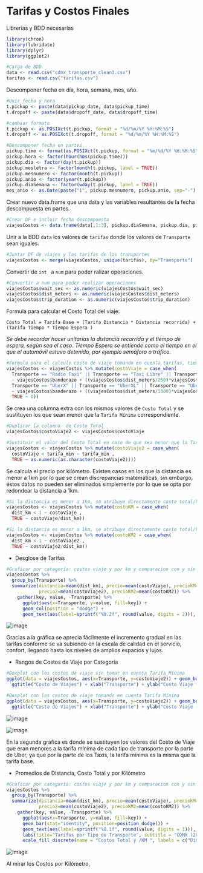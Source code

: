 # Tarifas y Costos Finales 

Librerías y BDD necesarias
```R
library(chron)
library(lubridate)
library(dplyr)
library(ggplot2)

#Carga de BDD
data <- read.csv("cdmx_transporte_clean3.csv")
tarifas <- read.csv("tarifas.csv")

```
Descomponer fecha en día, hora, semana, mes, año.
```R
#Unir fecha y hora
t.pickup <- paste(data$pickup_date, data$pickup_time)
t.dropoff <- paste(data$dropoff_date, data$dropoff_time)

#cambiar formato
t.pickup <- as.POSIXct(t.pickup, format = "%d/%m/%Y %H:%M:%S")
t.dropoff <- as.POSIXct(t.dropoff, format = "%d/%m/%Y %H:%M:%S")

#Descomponer fecha en partes.
pickup.time <- format(as.POSIXct(t.pickup, format = "%m/%d/%Y %H:%M:%S"), format="%H:%M:%S")
pickup.hora <- factor(hour(hms(pickup.time)))
pickup.dia <- factor(day(t.pickup))
pickup.mesletra <- factor(month(t.pickup, label = TRUE))
pickup.mesnumero <- factor(month(t.pickup))
pickup.anio <- factor(year(t.pickup))
pickup.diaSemana <- factor(wday(t.pickup, label = TRUE))
mes_anio <- as.Date(paste("1", pickup.mesnumero, pickup.anio, sep="-"), format = "%d-%m-%Y")
```

Crear nuevo data.frame que una data y las variables resultantes de la fecha descompuesta en partes.
```R
#Crear DF e incluir fecha descompuesta
viajesCostos <- data.frame(data[,1:3], pickup.diaSemana, pickup.dia, pickup.mesletra, pickup.mesnumero, mes_anio, pickup.anio, pickup.time, pickup.hora, data[,8:16])
```

Unir a la BDD ```data``` los valores de ```tarifas``` donde los valores de ```Transporte``` sean iguales.
```R
#Juntar DF de viajes y las tarifas de los transportes
viajesCostos <- merge(viajesCostos, unique(tarifas), by="Transporte")
```

Convertir de ```int ``` a ```num``` para poder ralizar operaciones.
```R
#Convertir a num para poder realizar operaciones
viajesCostos$wait_sec <- as.numeric(viajesCostos$wait_sec)
viajesCostos$dist_meters <- as.numeric(viajesCostos$dist_meters)
viajesCostos$trip_duration <- as.numeric(viajesCostos$trip_duration)
```

Formula para calcular el Costo Total del viaje:

```Costo Total = Tarifa Base + (Tarifa Distancia * Distancia recorrida) + (Tarifa Tiempo * Tiempo Espera )```

*Se debe recordar hacer unitarias la distancia recorrida y el tiempo de espera, según sea el caso.*
*Tiempo Espera se entiende como el tiempo en el que el automóvil estuvo detenido, por ejemplo semáforo o tráfico.*

```R
#Formula para el calculo costo de viaje tomando en cuenta tarifas, tiempo y distancia
viajesCostos <- viajesCostos %>% mutate(costoViaje = case_when( 
  Transporte == "Radio Taxi" || Transporte == "Taxi Libre" || Transporte == "Taxi de Sitio" 
  ~ viajesCostos$banderazo + ((viajesCostos$dist_meters/250)*viajesCostos$tarifa_dist) + ((viajesCostos$wait_sec/45)*viajesCostos$tarifa_tiempo),
  Transporte == "UberX" || Transporte == "UberXL" || Transporte == "UberBlack" || Transporte == "UberSUV"
  ~ viajesCostos$banderazo + ((viajesCostos$dist_meters/1000)*viajesCostos$tarifa_dist) + (viajesCostos$wait_sec/60*viajesCostos$tarifa_tiempo),
  TRUE ~ 0))
```

Se crea una columna extra con los mismos valores de ```Costo Total``` y se sustituyen los que sean menor que la ```Tarifa Mínima``` correspondiente.

```R
#Duplicar la columna  de Costo Total
viajesCostos$costoViaje2 <- viajesCostos$costoViaje

#Sustituir el valor del Costo Total en caso de que sea menor que la Tarifa Mínima
viajesCostos <- viajesCostos %>% mutate(costoViaje2 = case_when( 
  costoViaje < tarifa_min ~ tarifa_min ,
  TRUE ~ as.numeric(as.character(costoViaje2))))
```

Se calcula el precio por kilómetro. 
Existen casos en los que la distancia es menor a 1km por lo que se crean discrepancias matemáticas, sin embargo, éstos datos no pueden ser eliminados simplemente por lo que se opta por redondear la distancia a 1km. 

```R
#Si la distancia es menor a 1km, se atribuye directamente costo total/km
viajesCostos <- viajesCostos %>% mutate(costoKM = case_when( 
  dist_km < 1 ~ costoViaje ,
  TRUE ~ costoViaje/dist_km))

#Si la distancia es menor a 1km, se atribuye directamente costo total/km
viajesCostos <- viajesCostos %>% mutate(costoKM2 = case_when( 
  dist_km < 1 ~ costoViaje2 ,
  TRUE ~ costoViaje2/dist_km))

```

* Desglose de Tarifas 

```R
#Graficar por categoría: costos viaje y por km y comparacion con y sin tarifa mínima
viajesCostos %>%
  group_by(Transporte) %>%
  summarize(distancia=mean(dist_km), precio=mean(costoViaje), precioKM=mean(costoKM),
            precio2=mean(costoViaje2), precioKM2=mean(costoKM2)) %>%
    gather(key, value, -Transporte) %>% 
      ggplot(aes(x=Transporte, y=value, fill=key)) +
      geom_col(position = "dodge") + 
      geom_text(aes(label=sprintf("%0.2f", round(value, digits = 2))), position=position_dodge(width=0.9), vjust=-0.25)
```

![image](https://user-images.githubusercontent.com/72113099/107188810-f116e400-69ad-11eb-8283-69b2dd4c9159.png)

Gracias a la gráfica se aprecia fácilmente el incremento gradual en las tarifas conforme se va subiendo en la escala de calidad en el servicio, confort, llegando hasta los niveles de amplios espacios y lujos.

* Rangos de Costos de Viaje por Categoría
```R
#Boxplot con los costos de viaje sin tomar en cuenta Tarifa Mínima
ggplot(data = viajesCostos, aes(x=Transporte, y=costoViaje2)) + geom_boxplot() +
  ggtitle("Costo de Viajes") + xlab("Transporte") + ylab("Costo Viaje ($)")

#Boxplot con los costos de viaje tomando en cuenta Tarifa Mínima
ggplot(data = viajesCostos, aes(x=Transporte, y=costoViaje2)) + geom_boxplot() +
  ggtitle("Costo de Viajes") + xlab("Transporte") + ylab("Costo Viaje ($)")
```

![image](https://user-images.githubusercontent.com/72113099/107249326-e0d82680-69f8-11eb-982a-b41f6aa0c4ed.png)

![image](https://user-images.githubusercontent.com/72113099/107249412-f6e5e700-69f8-11eb-8ab7-fab865ea306f.png)

En la segunda gráfica es donde se sustituyen los valores del Costo de Viaje que eran menores a la tarifa mínima de cada tipo de transporte por la parte de Uber, ya que por la parte de los Taxis, la tarifa mínima es la misma que la tarifa base.  
* Promedios de Distancia, Costo Total y por Kilómetro 
```R
#Graficar por categoría: costos viaje y por km y comparacion con y sin tarifa mínima
viajesCostos %>%
  group_by(Transporte) %>%
  summarize(distancia=mean(dist_km), precio=mean(costoViaje), precioKM=mean(costoKM),
            precio2=mean(costoViaje2), precioKM2=mean(costoKM2)) %>%
    gather(key, value, -Transporte) %>% 
      ggplot(aes(x=Transporte, y=value, fill=key)) +
      geom_bar(stat="identity", position=position_dodge()) +
      geom_text(aes(label=sprintf("%0.1f", round(value, digits = 1))), position=position_dodge(width=0.9), vjust=-0.25) + 
      labs(title="Tarifas por Tipo de Transporte", subtitle = "CDMX (2016-2017)", y = "Costo ($)", color = "Tarifa", size=15) +
      scale_fill_discrete(name = "Costos Total y /KM ", labels = c("Dist prom", "Costo prom sin Tarifa Min", "Costo prom sin Tarifa Min", "Costo/KM prom sin Tarifa Min", "Costo/KM prom con Tarifa Min"))
```

![image](https://user-images.githubusercontent.com/72113099/107249639-272d8580-69f9-11eb-9fdd-88287b2cc27b.png)

Al mirar los Costos por Kilómetro, 


